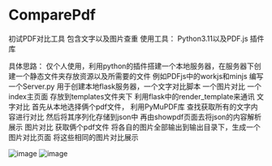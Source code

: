 # ComparePdf

初试PDF对比工具  包含文字以及图片查重
使用工具： Python3.11以及PDF.js 插件库

具体思路： 仅个人使用，利用python的插件搭建一个本地服务器，在服务器下创建一个静态文件夹存放资源以及所需要的文件 例如PDFjs中的workjs和minjs
          编写一个Server.py 用于创建本地flask服务器，一个文字对比脚本 一个图片对比  一个index主页面 存放到templates文件夹下 利用flask中的render_template来通讯
          文字对比 首先从本地选择俩个pdf文件， 利用PyMuPDF库 查找获取所有的文字内容进行对比 然后将其序列化存储到json中 再由showpdf页面去将json的内容解析展示
          图片对比 获取俩个pdf文件 将各自的图片全部输出到输出目录下，生成一个图片对比页面 将这些相同的图片对比展示

![image](https://github.com/user-attachments/assets/ae88cc66-c95c-4a3f-9e5c-3895e458fd66)
![image](https://github.com/user-attachments/assets/cf1fab40-1e03-478b-b1b0-03532f39e337)


